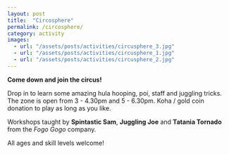 ```yaml
---
layout: post
title:  "Circosphere"
permalink: /circosphere/
category: activity
images: 
  - url: "/assets/posts/activities/circusphere_3.jpg"
  - url: "/assets/posts/activities/circusphere_1.jpg"
  - url: "/assets/posts/activities/circusphere_2.jpg"
---
```


__Come down and join the circus!__ 

Drop in to learn some amazing hula hooping, poi, staff and juggling tricks. The zone is open from 3 - 4.30pm and 5 - 6.30pm. Koha / gold coin donation to play as long as you like. 

Workshops taught by __Spintastic Sam__, __Juggling Joe__ and __Tatania Tornado__ from the _Fogo Gogo_ company.

All ages and skill levels welcome! 